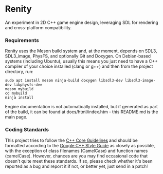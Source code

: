 # Renity

An experiment in 2D C++ game engine design, leveraging SDL for rendering and cross-platform compatibility.

### Requirements

Renity uses the Meson build system and, at the moment, depends on SDL3, SDL3_image, PhysFS, and optionally Git and Doxygen.
On Debian-based systems (including Ubuntu), usually this means you just need to have a C++ compiler of your choice installed (clang or g++) and then from the project directory, run:
```
sudo apt install meson ninja-build doxygen libsdl3-dev libsdl3-image-dev libphysfs-dev
meson mybuild
cd mybuild
ninja install
```
Engine documentation is not automatically installed, but if generated as part of the build, it can be found at docs/html/index.htm - this README.md is the main page.

### Coding Standards

This project tries to follow the [C++ Core Guidelines](https://isocpp.github.io/CppCoreGuidelines/CppCoreGuidelines) and should be formatted according to the [Google C++ Style Guide](https://google.github.io/styleguide/cppguide.html) as closely as possible, with the exception of class filenames (CamelCase) and function names (camelCase). However, chances are you may find occasional code that doesn't quite meet these standards. If so, please check whether it's been reported as a bug and report it if not, or better yet, just send in a patch!
